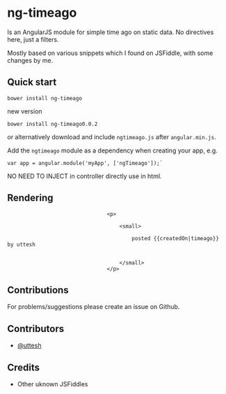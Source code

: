 # ng-timeago

Is an AngularJS module for simple time ago on static data. No directives here, just a filters.

Mostly based on various snippets which I found on JSFiddle, with some changes by me.

## Quick start

```
bower install ng-timeago
```
new version
```
bower install ng-timeago0.0.2
```

or alternatively download and include `ngtimeago.js` after `angular.min.js`.

Add the `ngtimeago` module as a dependency when creating your app, e.g.

```
var app = angular.module('myApp', ['ngTimeago']);`
```

NO NEED TO INJECT in controller directly use in html.

## Rendering


```
                                <p>
                                    
                                    <small>

                                        posted {{createdOn|timeago}} by uttesh


                                    </small>
                                </p>
```


## Contributions

For problems/suggestions please create an issue on Github.

## Contributors

* [@uttesh](https://twitter.com/uttesh)

## Credits

* Other uknown JSFiddles
